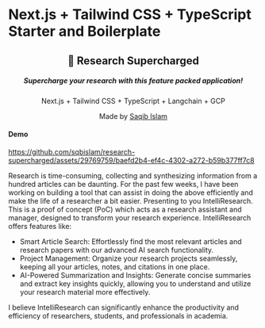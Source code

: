 # Next.js + Tailwind CSS + TypeScript Starter and Boilerplate

<div align="center">
  <h2>🔋 Research Supercharged</h2>
  <h5>Supercharge your research with this feature packed application!</h5>
  <p>Next.js + Tailwind CSS + TypeScript + Langchain + GCP</p>
  <p>Made by <a href="https://saqib-islam.com">Saqib Islam</a></p>
  

</div>

  
<h4>Demo</h4>


https://github.com/sqbislam/research-supercharged/assets/29769759/baefd2b4-ef4c-4302-a272-b59b377ff7c8



Research is time-consuming, collecting and synthesizing information from a hundred articles can be daunting. For the past few weeks, I have been working on building a tool that can assist in doing the above efficiently and make the life of a researcher a bit easier.
Presenting to you IntelliResearch. This is a proof of concept (PoC) which acts as a research assistant and manager, designed to transform your research experience. IntelliResearch offers features like:

  - Smart Article Search: Effortlessly find the most relevant articles and research papers with our advanced AI search functionality.
  - Project Management: Organize your research projects seamlessly, keeping all your articles, notes, and citations in one place.
  - AI-Powered Summarization and Insights: Generate concise summaries and extract key insights quickly, allowing you to understand and utilize your research material more effectively.

I believe IntelliResearch can significantly enhance the productivity and efficiency of researchers, students, and professionals in academia.




